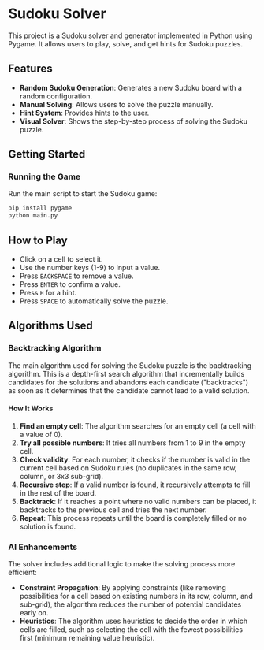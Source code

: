 # Sudoku Solver

This project is a Sudoku solver and generator implemented in Python using Pygame. It allows users to play, solve, and get hints for Sudoku puzzles.

## Features

- **Random Sudoku Generation**: Generates a new Sudoku board with a random configuration.
- **Manual Solving**: Allows users to solve the puzzle manually.
- **Hint System**: Provides hints to the user.
- **Visual Solver**: Shows the step-by-step process of solving the Sudoku puzzle.

## Getting Started

### Running the Game

Run the main script to start the Sudoku game:
```bash
pip install pygame
python main.py
```

## How to Play

- Click on a cell to select it.
- Use the number keys (1-9) to input a value.
- Press `BACKSPACE` to remove a value.
- Press `ENTER` to confirm a value.
- Press `H` for a hint.
- Press `SPACE` to automatically solve the puzzle.

## Algorithms Used

### Backtracking Algorithm

The main algorithm used for solving the Sudoku puzzle is the backtracking algorithm. This is a depth-first search algorithm that incrementally builds candidates for the solutions and abandons each candidate ("backtracks") as soon as it determines that the candidate cannot lead to a valid solution.

#### How It Works

1. **Find an empty cell**: The algorithm searches for an empty cell (a cell with a value of 0).
2. **Try all possible numbers**: It tries all numbers from 1 to 9 in the empty cell.
3. **Check validity**: For each number, it checks if the number is valid in the current cell based on Sudoku rules (no duplicates in the same row, column, or 3x3 sub-grid).
4. **Recursive step**: If a valid number is found, it recursively attempts to fill in the rest of the board.
5. **Backtrack**: If it reaches a point where no valid numbers can be placed, it backtracks to the previous cell and tries the next number.
6. **Repeat**: This process repeats until the board is completely filled or no solution is found.

### AI Enhancements

The solver includes additional logic to make the solving process more efficient:

- **Constraint Propagation**: By applying constraints (like removing possibilities for a cell based on existing numbers in its row, column, and sub-grid), the algorithm reduces the number of potential candidates early on.
- **Heuristics**: The algorithm uses heuristics to decide the order in which cells are filled, such as selecting the cell with the fewest possibilities first (minimum remaining value heuristic).


